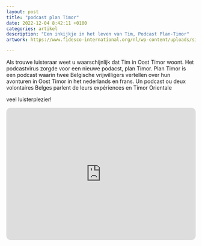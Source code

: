 ```yaml
---
layout: post
title: "podcast plan Timor"
date: 2022-12-04 8:42:11 +0100
categories: artikel
description: "Een inkijkje in het leven van Tim, Podcast Plan-Timor"
artwork: https://www.fidesco-international.org/nl/wp-content/uploads/sites/3/2022/11/Gistelinck-770x514.jpg

---
```

Als trouwe luisteraar weet u waarschijnlijk dat Tim in Oost Timor woont. Het podcastvirus zorgde voor een nieuwe podacst, plan Timor. Plan Timor is een podcast waarin twee Belgische vrijwilligers vertellen over hun avonturen in Oost Timor in het nederlands en frans. Un podcast ou deux volontaires Belges parlent de leurs expériences en Timor Orientale

veel luisterplezier!


<iframe style="border-radius:12px" src="https://open.spotify.com/embed/show/19kxXfpVqmgvOfkk8mihiT?utm_source=generator" width="100%" height="352" frameBorder="0" allowfullscreen="" allow="autoplay; clipboard-write; encrypted-media; fullscreen; picture-in-picture" loading="lazy"></iframe>
